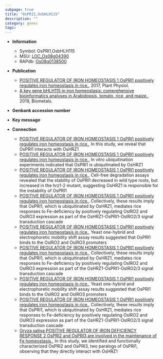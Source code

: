 ```yaml
---
subpage: true
title: "OsPRI1,OsbHLH115"
description: ""
category: genes
tags: 
---
```


* **Information**  
    + Symbol: OsPRI1,OsbHLH115  
    + MSU: [LOC_Os08g04390](http://rice.plantbiology.msu.edu/cgi-bin/ORF_infopage.cgi?orf=LOC_Os08g04390)  
    + RAPdb: [Os08g0138500](http://rapdb.dna.affrc.go.jp/viewer/gbrowse_details/irgsp1?name=Os08g0138500)  

* **Publication**  
    + [POSITIVE REGULATOR OF IRON HOMEOSTASIS 1 OsPRI1 positively regulates iron homeostasis in rice.](http://www.ncbi.nlm.nih.gov/pubmed?term=POSITIVE+REGULATOR+OF+IRON+HOMEOSTASIS+1+OsPRI1+positively+regulates+iron+homeostasis+in+rice.%5BTitle%5D), 2017, Plant Physiol.
    + [A key gene bHLH115 in iron homeostasis: comprehensive bioinformatics analyses in Arabidopsis, tomato, rice, and maize.](http://www.ncbi.nlm.nih.gov/pubmed?term=A+key+gene+bHLH115+in+iron+homeostasis:+comprehensive+bioinformatics+analyses+in+Arabidopsis,+tomato,+rice,+and+maize.%5BTitle%5D), 2019, Biometals.

* **Genbank accession number**  

* **Key message**  

* **Connection**  
    + [POSITIVE REGULATOR OF IRON HOMEOSTASIS 1 OsPRI1 positively regulates iron homeostasis in rice.](http://www.ncbi.nlm.nih.gov/pubmed?term=POSITIVE+REGULATOR+OF+IRON+HOMEOSTASIS+1+OsPRI1+positively+regulates+iron+homeostasis+in+rice.%5BTitle%5D),  In this study, we reveal that OsPRI1 interacts with OsHRZ1
    + [POSITIVE REGULATOR OF IRON HOMEOSTASIS 1 OsPRI1 positively regulates iron homeostasis in rice.](http://www.ncbi.nlm.nih.gov/pubmed?term=POSITIVE+REGULATOR+OF+IRON+HOMEOSTASIS+1+OsPRI1+positively+regulates+iron+homeostasis+in+rice.%5BTitle%5D),  In vitro ubiquitination experiments indicated that OsPRI1 is ubiquitinated by OsHRZ1
    + [POSITIVE REGULATOR OF IRON HOMEOSTASIS 1 OsPRI1 positively regulates iron homeostasis in rice.](http://www.ncbi.nlm.nih.gov/pubmed?term=POSITIVE+REGULATOR+OF+IRON+HOMEOSTASIS+1+OsPRI1+positively+regulates+iron+homeostasis+in+rice.%5BTitle%5D),  Cell-free degradation assays revealed that the stability of OsPRI1 decreased in wild type roots, but increased in the hrz1-2 mutant, suggesting OsHRZ1 is responsible for the instability of OsPRI1
    + [POSITIVE REGULATOR OF IRON HOMEOSTASIS 1 OsPRI1 positively regulates iron homeostasis in rice.](http://www.ncbi.nlm.nih.gov/pubmed?term=POSITIVE+REGULATOR+OF+IRON+HOMEOSTASIS+1+OsPRI1+positively+regulates+iron+homeostasis+in+rice.%5BTitle%5D),  Collectively, these results imply that OsPRI1, which is ubiquitinated by OsHRZ1, mediates rice responses to Fe-deficiency by positively regulating OsIRO2 and OsIRO3 expression as part of the OsHRZ1-OsPRI1-OsIRO2/3 signal transduction cascade
    + [POSITIVE REGULATOR OF IRON HOMEOSTASIS 1 OsPRI1 positively regulates iron homeostasis in rice.](http://www.ncbi.nlm.nih.gov/pubmed?term=POSITIVE+REGULATOR+OF+IRON+HOMEOSTASIS+1+OsPRI1+positively+regulates+iron+homeostasis+in+rice.%5BTitle%5D),  Yeast one-hybrid and electrophoretic mobility shift assay results suggested that OsPRI1 binds to the OsIRO2 and OsIRO3 promoters
    + [POSITIVE REGULATOR OF IRON HOMEOSTASIS 1 OsPRI1 positively regulates iron homeostasis in rice.](http://www.ncbi.nlm.nih.gov/pubmed?term=POSITIVE+REGULATOR+OF+IRON+HOMEOSTASIS+1+OsPRI1+positively+regulates+iron+homeostasis+in+rice.%5BTitle%5D),  Collectively, these results imply that OsPRI1, which is ubiquitinated by OsHRZ1, mediates rice responses to Fe-deficiency by positively regulating OsIRO2 and OsIRO3 expression as part of the OsHRZ1-OsPRI1-OsIRO2/3 signal transduction cascade
    + [POSITIVE REGULATOR OF IRON HOMEOSTASIS 1 OsPRI1 positively regulates iron homeostasis in rice.](http://www.ncbi.nlm.nih.gov/pubmed?term=POSITIVE+REGULATOR+OF+IRON+HOMEOSTASIS+1+OsPRI1+positively+regulates+iron+homeostasis+in+rice.%5BTitle%5D),  Yeast one-hybrid and electrophoretic mobility shift assay results suggested that OsPRI1 binds to the OsIRO2 and OsIRO3 promoters
    + [POSITIVE REGULATOR OF IRON HOMEOSTASIS 1 OsPRI1 positively regulates iron homeostasis in rice.](http://www.ncbi.nlm.nih.gov/pubmed?term=POSITIVE+REGULATOR+OF+IRON+HOMEOSTASIS+1+OsPRI1+positively+regulates+iron+homeostasis+in+rice.%5BTitle%5D),  Collectively, these results imply that OsPRI1, which is ubiquitinated by OsHRZ1, mediates rice responses to Fe-deficiency by positively regulating OsIRO2 and OsIRO3 expression as part of the OsHRZ1-OsPRI1-OsIRO2/3 signal transduction cascade
    + [Oryza sativa POSITIVE REGULATOR OF IRON DEFICIENCY RESPONSE 2 OsPRI2 and OsPRI3 are involved in the maintenance of Fe homeostasis.](http://www.ncbi.nlm.nih.gov/pubmed?term=Oryza+sativa+POSITIVE+REGULATOR+OF+IRON+DEFICIENCY+RESPONSE+2+OsPRI2+and+OsPRI3+are+involved+in+the+maintenance+of+Fe+homeostasis.%5BTitle%5D),  In this study, we identified and functionally characterized OsPRI2 and OsPRI3, two paralogs of OsPRI1, observing that they directly interact with OsHRZ1



